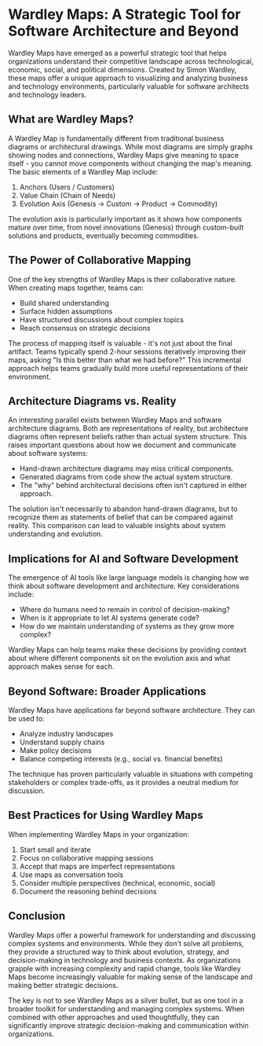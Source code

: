 # Wardley Maps: A Strategic Tool for Software Architecture and Beyond

Wardley Maps have emerged as a powerful strategic tool that helps organizations understand their competitive landscape across technological, economic, social, and political dimensions. Created by Simon Wardley, these maps offer a unique approach to visualizing and analyzing business and technology environments, particularly valuable for software architects and technology leaders.

## What are Wardley Maps?

A Wardley Map is fundamentally different from traditional business diagrams or architectural drawings. While most diagrams are simply graphs showing nodes and connections, Wardley Maps give meaning to space itself - you cannot move components without changing the map's meaning. The basic elements of a Wardley Map include:

1. Anchors (Users / Customers)
2. Value Chain (Chain of Needs)
3. Evolution Axis (Genesis → Custom → Product → Commodity)

The evolution axis is particularly important as it shows how components mature over time, from novel innovations (Genesis) through custom-built solutions and products, eventually becoming commodities.

## The Power of Collaborative Mapping

One of the key strengths of Wardley Maps is their collaborative nature. When creating maps together, teams can:
- Build shared understanding
- Surface hidden assumptions
- Have structured discussions about complex topics
- Reach consensus on strategic decisions

The process of mapping itself is valuable - it's not just about the final artifact. Teams typically spend 2-hour sessions iteratively improving their maps, asking "Is this better than what we had before?" This incremental approach helps teams gradually build more useful representations of their environment.

## Architecture Diagrams vs. Reality

An interesting parallel exists between Wardley Maps and software architecture diagrams. Both are representations of reality, but architecture diagrams often represent beliefs rather than actual system structure. This raises important questions about how we document and communicate about software systems:

- Hand-drawn architecture diagrams may miss critical components.
- Generated diagrams from code show the actual system structure.
- The "why" behind architectural decisions often isn't captured in either approach.

The solution isn't necessarily to abandon hand-drawn diagrams, but to recognize them as statements of belief that can be compared against reality. This comparison can lead to valuable insights about system understanding and evolution.

## Implications for AI and Software Development

The emergence of AI tools like large language models is changing how we think about software development and architecture. Key considerations include:

- Where do humans need to remain in control of decision-making?
- When is it appropriate to let AI systems generate code?
- How do we maintain understanding of systems as they grow more complex?

Wardley Maps can help teams make these decisions by providing context about where different components sit on the evolution axis and what approach makes sense for each.

## Beyond Software: Broader Applications

Wardley Maps have applications far beyond software architecture. They can be used to:
- Analyze industry landscapes
- Understand supply chains
- Make policy decisions
- Balance competing interests (e.g., social vs. financial benefits)

The technique has proven particularly valuable in situations with competing stakeholders or complex trade-offs, as it provides a neutral medium for discussion.

## Best Practices for Using Wardley Maps

When implementing Wardley Maps in your organization:

1. Start small and iterate
2. Focus on collaborative mapping sessions
3. Accept that maps are imperfect representations
4. Use maps as conversation tools
5. Consider multiple perspectives (technical, economic, social)
6. Document the reasoning behind decisions

## Conclusion

Wardley Maps offer a powerful framework for understanding and discussing complex systems and environments. While they don't solve all problems, they provide a structured way to think about evolution, strategy, and decision-making in technology and business contexts. As organizations grapple with increasing complexity and rapid change, tools like Wardley Maps become increasingly valuable for making sense of the landscape and making better strategic decisions.

The key is not to see Wardley Maps as a silver bullet, but as one tool in a broader toolkit for understanding and managing complex systems. When combined with other approaches and used thoughtfully, they can significantly improve strategic decision-making and communication within organizations.
